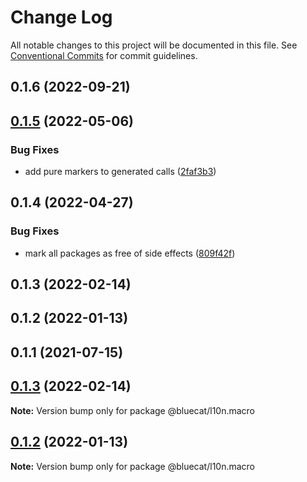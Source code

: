 # Change Log

All notable changes to this project will be documented in this file.
See [Conventional Commits](https://conventionalcommits.org) for commit guidelines.

## 0.1.6 (2022-09-21)

## [0.1.5](https://gitlab.bluecatlabs.net/bluecat-uiux/l10n-packages/compare/@bluecat/l10n.macro@0.1.4...@bluecat/l10n.macro@0.1.5) (2022-05-06)

### Bug Fixes

- add pure markers to generated calls ([2faf3b3](https://gitlab.bluecatlabs.net/bluecat-uiux/l10n-packages/commit/2faf3b3f1740e1d9443b32589635d3fb87d580c5))

## 0.1.4 (2022-04-27)

### Bug Fixes

- mark all packages as free of side effects ([809f42f](https://gitlab.bluecatlabs.net/bluecat-uiux/l10n-packages/commit/809f42f77e2ce31287cd78f599f2e67154b50a84))

## 0.1.3 (2022-02-14)

## 0.1.2 (2022-01-13)

## 0.1.1 (2021-07-15)

## [0.1.3](https://gitlab.bluecatlabs.net/bluecat-uiux/l10n-packages/compare/v0.1.2...v0.1.3) (2022-02-14)

**Note:** Version bump only for package @bluecat/l10n.macro

## [0.1.2](https://gitlab.bluecatlabs.net/bluecat-uiux/l10n-packages/compare/v0.1.1...v0.1.2) (2022-01-13)

**Note:** Version bump only for package @bluecat/l10n.macro
